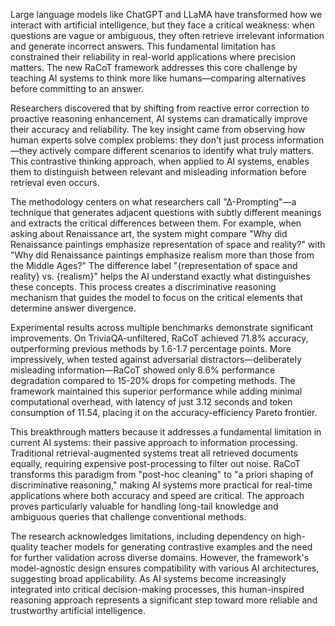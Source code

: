 Large language models like ChatGPT and LLaMA have transformed how we interact with artificial intelligence, but they face a critical weakness: when questions are vague or ambiguous, they often retrieve irrelevant information and generate incorrect answers. This fundamental limitation has constrained their reliability in real-world applications where precision matters. The new RaCoT framework addresses this core challenge by teaching AI systems to think more like humans—comparing alternatives before committing to an answer.

Researchers discovered that by shifting from reactive error correction to proactive reasoning enhancement, AI systems can dramatically improve their accuracy and reliability. The key insight came from observing how human experts solve complex problems: they don't just process information—they actively compare different scenarios to identify what truly matters. This contrastive thinking approach, when applied to AI systems, enables them to distinguish between relevant and misleading information before retrieval even occurs.

The methodology centers on what researchers call "∆-Prompting"—a technique that generates adjacent questions with subtly different meanings and extracts the critical differences between them. For example, when asking about Renaissance art, the system might compare "Why did Renaissance paintings emphasize representation of space and reality?" with "Why did Renaissance paintings emphasize realism more than those from the Middle Ages?" The difference label "{representation of space and reality} vs. {realism}" helps the AI understand exactly what distinguishes these concepts. This process creates a discriminative reasoning mechanism that guides the model to focus on the critical elements that determine answer divergence.

Experimental results across multiple benchmarks demonstrate significant improvements. On TriviaQA-unfiltered, RaCoT achieved 71.8% accuracy, outperforming previous methods by 1.6-1.7 percentage points. More impressively, when tested against adversarial distractors—deliberately misleading information—RaCoT showed only 8.6% performance degradation compared to 15-20% drops for competing methods. The framework maintained this superior performance while adding minimal computational overhead, with latency of just 3.12 seconds and token consumption of 11.54, placing it on the accuracy-efficiency Pareto frontier.

This breakthrough matters because it addresses a fundamental limitation in current AI systems: their passive approach to information processing. Traditional retrieval-augmented systems treat all retrieved documents equally, requiring expensive post-processing to filter out noise. RaCoT transforms this paradigm from "post-hoc cleaning" to "a priori shaping of discriminative reasoning," making AI systems more practical for real-time applications where both accuracy and speed are critical. The approach proves particularly valuable for handling long-tail knowledge and ambiguous queries that challenge conventional methods.

The research acknowledges limitations, including dependency on high-quality teacher models for generating contrastive examples and the need for further validation across diverse domains. However, the framework's model-agnostic design ensures compatibility with various AI architectures, suggesting broad applicability. As AI systems become increasingly integrated into critical decision-making processes, this human-inspired reasoning approach represents a significant step toward more reliable and trustworthy artificial intelligence.